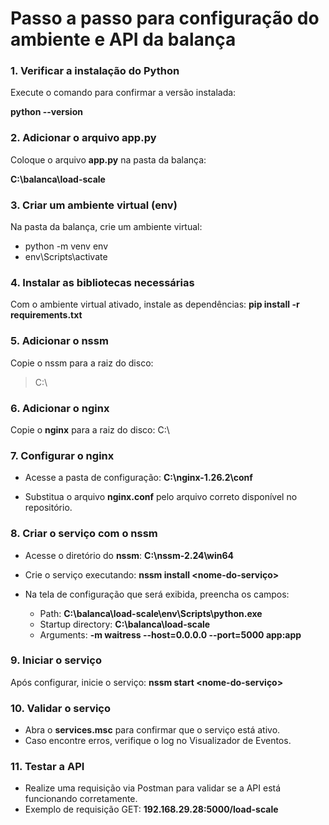 # Passo a passo para configuração do ambiente e API da balança

### 1. Verificar a instalação do Python
Execute o comando para confirmar a versão instalada:

**python --version**



### 2. Adicionar o arquivo **app.py**

Coloque o arquivo **app.py** na pasta da balança:

**C:\balanca\load-scale**



### 3. Criar um ambiente virtual (env)

Na pasta da balança, crie um ambiente virtual:

- python -m venv env
- env\Scripts\activate



### 4. Instalar as bibliotecas necessárias

Com o ambiente virtual ativado, instale as dependências:
**pip install -r requirements.txt**



### 5. Adicionar o **nssm**

Copie o nssm para a raiz do disco:
> C:\



### 6. Adicionar o **nginx**

Copie o **nginx** para a raiz do disco:
C:\



### 7. Configurar o **nginx**

- Acesse a pasta de configuração:
**C:\nginx-1.26.2\conf**

- Substitua o arquivo **nginx.conf** pelo arquivo correto disponível no repositório.



### 8. Criar o serviço com o **nssm**

- Acesse o diretório do **nssm**:
**C:\nssm-2.24\win64**

- Crie o serviço executando:
**nssm install <nome-do-serviço>**

- Na tela de configuração que será exibida, preencha os campos:

    - Path:
    **C:\balanca\load-scale\env\Scripts\python.exe**
    - Startup directory:
    **C:\balanca\load-scale**
    - Arguments:
    **-m waitress --host=0.0.0.0 --port=5000 app:app**



### 9. Iniciar o serviço    

Após configurar, inicie o serviço:
**nssm start <nome-do-serviço>**



### 10. Validar o serviço

- Abra o **services.msc** para confirmar que o serviço está ativo.
- Caso encontre erros, verifique o log no Visualizador de Eventos.



### 11. Testar a API

- Realize uma requisição via Postman para validar se a API está funcionando corretamente.
- Exemplo de requisição GET: 
**192.168.29.28:5000/load-scale**


